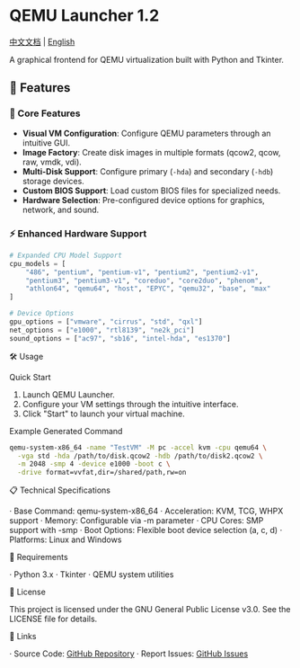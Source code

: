 # QEMU Launcher 1.2

[中文文档](README_ZH.md) | [English](README.md)

A graphical frontend for QEMU virtualization built with Python and Tkinter.

## 🚀 Features

### 🎯 Core Features
- **Visual VM Configuration**: Configure QEMU parameters through an intuitive GUI.
- **Image Factory**: Create disk images in multiple formats (qcow2, qcow, raw, vmdk, vdi).
- **Multi-Disk Support**: Configure primary (`-hda`) and secondary (`-hdb`) storage devices.
- **Custom BIOS Support**: Load custom BIOS files for specialized needs.
- **Hardware Selection**: Pre-configured device options for graphics, network, and sound.

### ⚡ Enhanced Hardware Support
```python
# Expanded CPU Model Support
cpu_models = [
    "486", "pentium", "pentium-v1", "pentium2", "pentium2-v1",
    "pentium3", "pentium3-v1", "coreduo", "core2duo", "phenom",
    "athlon64", "qemu64", "host", "EPYC", "qemu32", "base", "max"
]

# Device Options
gpu_options = ["vmware", "cirrus", "std", "qxl"]
net_options = ["e1000", "rtl8139", "ne2k_pci"]
sound_options = ["ac97", "sb16", "intel-hda", "es1370"]
```

🛠️ Usage

Quick Start

1. Launch QEMU Launcher.
2. Configure your VM settings through the intuitive interface.
3. Click "Start" to launch your virtual machine.

Example Generated Command

```bash
qemu-system-x86_64 -name "TestVM" -M pc -accel kvm -cpu qemu64 \
  -vga std -hda /path/to/disk.qcow2 -hdb /path/to/disk2.qcow2 \
  -m 2048 -smp 4 -device e1000 -boot c \
  -drive format=vvfat,dir=/shared/path,rw=on
```

📋 Technical Specifications

· Base Command: qemu-system-x86_64
· Acceleration: KVM, TCG, WHPX support
· Memory: Configurable via -m parameter
· CPU Cores: SMP support with -smp
· Boot Options: Flexible boot device selection (a, c, d)
· Platforms: Linux and Windows

🔧 Requirements

· Python 3.x
· Tkinter
· QEMU system utilities

📄 License

This project is licensed under the GNU General Public License v3.0. See the LICENSE file for details.

🔗 Links

· Source Code: [GitHub Repository](https://github.com/ikuhasdf/Qemu-Run)
· Report Issues: [GitHub Issues](https://github.com/ikuhasdf/Qemu-Run/issues)
